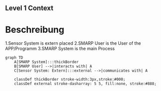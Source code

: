 ## Level 1 Context
# Beschreibung
1.Sensor System is extern placed 
2.SMARP User is the User of the APP/Programm 
3.SMARP System is the main Process 


```mermaid
graph TD
    A[SMARP System]:::thickBorder
    B[SMARP User] -->|interacts with| A
    C[Sensor System: Extern]:::external -->|communicates with| A

    classDef thickBorder stroke-width:3px,stroke:#000;
    classDef external stroke-dasharray: 5 5, fill:none, stroke:#888;
```

















